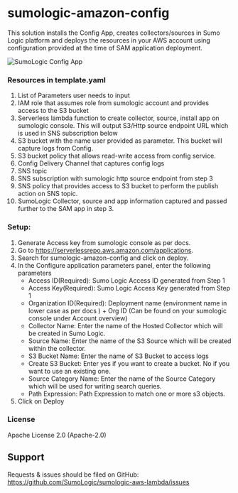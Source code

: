 # sumologic-amazon-config
This solution installs the Config App, creates collectors/sources in Sumo Logic platform and deploys the resources in your AWS account using configuration provided at the time of SAM application deployment.


![SumoLogic Config App](https://user-images.githubusercontent.com/6774570/67530286-7d937b00-f673-11e9-8b91-f0331992821d.jpg)

### Resources in template.yaml
1.	List of Parameters user needs to input
2.	IAM role that assumes role from sumologic account and provides access to the S3 bucket
3.	Serverless lambda function to create collector, source, install app on sumologic console. This will output S3/Http source endpoint URL which is used in SNS subscription below
4.	S3 bucket with the name user provided as parameter. This bucket will capture logs from Config. 
5.	S3 bucket policy that allows read-write access from config service.
6.	Config Delivery Channel that captures config logs
7.	SNS topic
8.	SNS subscription with sumologic http source endpoint from step 3
9.	SNS policy that provides access to S3 bucket to perform the publish action on SNS topic.
10.	SumoLogic Collector, source and app information captured and passed further to the SAM app in step 3.

### Setup:
1.	Generate Access key from sumologic console as per docs.
2.	Go to https://serverlessrepo.aws.amazon.com/applications.
3.	Search for sumologic-amazon-config and click on deploy.
4.	In the Configure application parameters panel, enter the following parameters
    - Access ID(Required): Sumo Logic Access ID generated from Step 1
    - Access Key(Required): Sumo Logic Access Key generated from Step 1
    -	Organization ID(Required): Deployment name (environment name in lower case as per docs ) + Org ID (Can be found on your sumologic console under Account overview)
    -	Collector Name: Enter the name of the Hosted Collector which will be created in Sumo Logic.
    -	Source Name: Enter the name of the S3 Source which will be created within the collector.
    -	S3 Bucket Name: Enter the name of S3 Bucket to access logs
    -	Create S3 Bucket: Enter yes if you want to create a bucket. No if you want to use an existing one.
    -	Source Category Name: Enter the name of the Source Category which will be used for writing search queries.
    -	Path Expression: Path Expression to match one or more s3 objects.
 5. Click on Deploy

### License

Apache License 2.0 (Apache-2.0)

## Support

Requests & issues should be filed on GitHub: https://github.com/SumoLogic/sumologic-aws-lambda/issues
